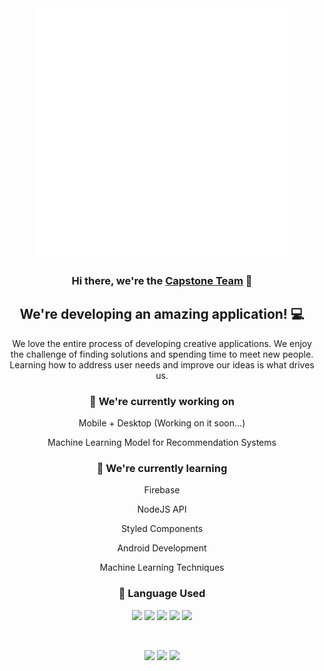 <div align="center">

<img src="https://github.com/kyy-95631488/CallCenter/blob/main/assets/KidCare%20-%20Capstone.gif" width="400" height="auto" alt="Capstone GIF">

<h3>Hi there, we're the <a href="#" target="_blank" rel="noreferrer">Capstone Team</a> 👋</h3>

<h2>We're developing an amazing application! 💻</h2>

<p>We love the entire process of developing creative applications. We enjoy the challenge of finding solutions and spending time to meet new people. Learning how to address user needs and improve our ideas is what drives us.</p>

<h3>🔭 We're currently working on</h3>
<p>Mobile + Desktop (Working on it soon...)</p>
<p>Machine Learning Model for Recommendation Systems</p>

<h3>🌱 We're currently learning</h3>
<p>Firebase</p>
<p>NodeJS API</p>
<p>Styled Components</p>
<p>Android Development</p>
<p>Machine Learning Techniques</p>  

<h3>💼 Language Used</h3>

![](https://img.shields.io/badge/Code-Kotlin-informational?style=flat&logo=kotlin&color=7F52B8)
![](https://img.shields.io/badge/Code-JavaScript-informational?style=flat&logo=JavaScript&color=F7DF1E)
![](https://img.shields.io/badge/Code-Node.js-informational?style=flat&logo=Node.js&color=8CC84B)
![](https://img.shields.io/badge/Code-Python-informational?style=flat&logo=python&color=3776AB)
![](https://img.shields.io/badge/Code-Jupyter-informational?style=flat&logo=Jupyter&color=F37626)

<br>

![](https://img.shields.io/badge/Tools-NPM-informational?style=flat&logo=NPM&color=CB3837)
![](https://img.shields.io/badge/Tools-Git-informational?style=flat&logo=Git&color=F05032)
![](https://img.shields.io/badge/Tools-GitHub-informational?style=flat&logo=GitHub&color=181717)

</div>
